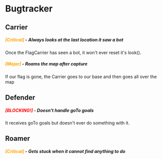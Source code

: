 # Bugtracker #

## Carrier ##
##### <span style="color:orange;">[Critical]</span> - Always looks at the last location it saw a bot #####
Once the FlagCarrier has seen a bot, it won't ever reset it's look().

##### <span style="color:orange;">[Major]</span> - Roams the map after capture #####
If our flag is gone, the Carrier goes to our base and then goes all over the map

## Defender ##
##### <span style="color:red">[BLOCKING!]</span> - Doesn't handle goTo goals #####

It receives goTo goals but doesn't ever do something with it.

## Roamer ##
##### <span style="color:orange;">[Critical]</span> - Gets stuck when it cannot find anything to do #####